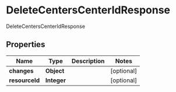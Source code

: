 

# DeleteCentersCenterIdResponse

DeleteCentersCenterIdResponse

## Properties

| Name | Type | Description | Notes |
|------------ | ------------- | ------------- | -------------|
|**changes** | **Object** |  |  [optional] |
|**resourceId** | **Integer** |  |  [optional] |



